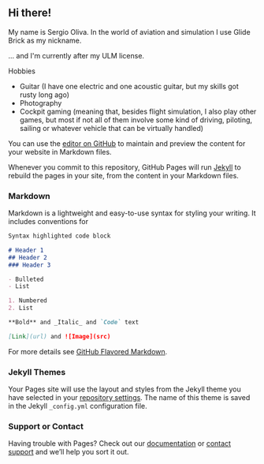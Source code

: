 ## Hi there!

My name is Sergio Oliva. In the world of aviation and simulation I use Glide Brick as my nickname.

... and I'm currently after my ULM license. 

Hobbies  
- Guitar (I have one electric and one acoustic guitar, but my skills got rusty long ago)  
- Photography  
- Cockpit gaming (meaning that, besides flight simulation, I also play other games, but most if not all of them involve some kind of driving, piloting, sailing or whatever vehicle that can be virtually handled)

You can use the [editor on GitHub](https://github.com/serolrom/website/edit/master/README.md) to maintain and preview the content for your website in Markdown files.

Whenever you commit to this repository, GitHub Pages will run [Jekyll](https://jekyllrb.com/) to rebuild the pages in your site, from the content in your Markdown files.

### Markdown

Markdown is a lightweight and easy-to-use syntax for styling your writing. It includes conventions for

```markdown
Syntax highlighted code block

# Header 1
## Header 2
### Header 3

- Bulleted
- List

1. Numbered
2. List

**Bold** and _Italic_ and `Code` text

[Link](url) and ![Image](src)
```

For more details see [GitHub Flavored Markdown](https://guides.github.com/features/mastering-markdown/).

### Jekyll Themes

Your Pages site will use the layout and styles from the Jekyll theme you have selected in your [repository settings](https://github.com/serolrom/website/settings). The name of this theme is saved in the Jekyll `_config.yml` configuration file.

### Support or Contact

Having trouble with Pages? Check out our [documentation](https://help.github.com/categories/github-pages-basics/) or [contact support](https://github.com/contact) and we’ll help you sort it out.
